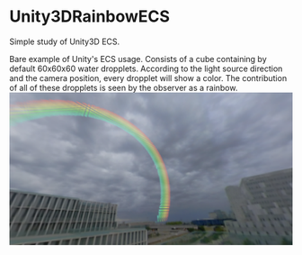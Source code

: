 # Unity3DRainbowECS
Simple study of Unity3D ECS.

Bare example of Unity's ECS usage. Consists of a cube containing by default 60x60x60 water dropplets.
According to the light source direction and the camera position, every dropplet will show a color. 
The contribution of all of these dropplets is seen by the observer as a rainbow.
![Image](./ECSRainbow.PNG)
